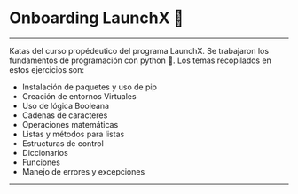 
# Onboarding LaunchX 🚀
---
Katas del curso propédeutico del programa LaunchX.
Se trabajaron los fundamentos de programación con python :snake:. Los temas recopilados en estos ejercicios son:
- Instalación de paquetes y uso de pip
- Creación de entornos Virtuales
- Uso de lógica Booleana
- Cadenas de caracteres
- Operaciones matemáticas
- Listas y métodos para listas
- Estructuras de control
- Diccionarios
- Funciones
- Manejo de errores y excepciones

---
